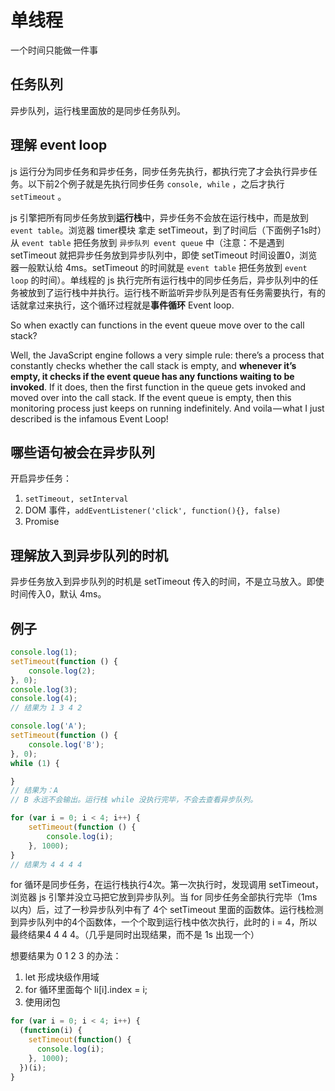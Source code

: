 # 单线程

一个时间只能做一件事

## 任务队列

异步队列，运行栈里面放的是同步任务队列。

## 理解 event loop

js 运行分为同步任务和异步任务，同步任务先执行，都执行完了才会执行异步任务。以下前2个例子就是先执行同步任务 `console, while` ，之后才执行 `setTimeout` 。

js 引擎把所有同步任务放到**运行栈**中，异步任务不会放在运行栈中，而是放到 `event table`。浏览器 timer模块 拿走 setTimeout，到了时间后（下面例子1s时）从 `event table` 把任务放到 `异步队列 event queue` 中（注意：不是遇到 setTimeout 就把异步任务放到异步队列中，即使 setTimeout 时间设置0，浏览器一般默认给 4ms。setTimeout 的时间就是 `event table` 把任务放到 `event loop` 的时间）。单线程的 js 执行完所有运行栈中的同步任务后，异步队列中的任务被放到了运行栈中并执行。运行栈不断监听异步队列是否有任务需要执行，有的话就拿过来执行，这个循环过程就是**事件循环** Event loop.

So when exactly can functions in the event queue move over to the call stack?

Well, the JavaScript engine follows a very simple rule: there’s a process that constantly checks whether the call stack is empty, and **whenever it’s empty, it checks if the event queue has any functions waiting to be invoked**. If it does, then the first function in the queue gets invoked and moved over into the call stack. If the event queue is empty, then this monitoring process just keeps on running indefinitely. And voila — what I just described is the infamous Event Loop!

## 哪些语句被会在异步队列

开启异步任务：

1. `setTimeout, setInterval`
1. DOM 事件，`addEventListener('click', function(){}, false)`
1. Promise

## 理解放入到异步队列的时机

异步任务放入到异步队列的时机是 setTimeout 传入的时间，不是立马放入。即使时间传入0，默认 4ms。

## 例子

```javascript
console.log(1);
setTimeout(function () {
    console.log(2);
}, 0);
console.log(3);
console.log(4);
// 结果为 1 3 4 2

console.log('A');
setTimeout(function () {
    console.log('B');
}, 0);
while (1) {

}
// 结果为：A
// B 永远不会输出。运行栈 while 没执行完毕，不会去查看异步队列。

for (var i = 0; i < 4; i++) {
    setTimeout(function () {
        console.log(i);
    }, 1000);
}
// 结果为 4 4 4 4
```

for 循环是同步任务，在运行栈执行4次。第一次执行时，发现调用 setTimeout，浏览器 js 引擎并没立马把它放到异步队列。当 for 同步任务全部执行完毕（1ms以内）后，过了一秒异步队列中有了 4个 setTimeout 里面的函数体。运行栈检测到异步队列中的4个函数体，一个个取到运行栈中依次执行，此时的 i = 4，所以最终结果4 4 4 4。（几乎是同时出现结果，而不是 1s 出现一个）

想要结果为 0 1 2 3 的办法：

1. let 形成块级作用域
1. for 循环里面每个 li[i].index = i;
1. 使用闭包

```javascript
for (var i = 0; i < 4; i++) {
  (function(i) {
    setTimeout(function() {
      console.log(i);
    }, 1000);
  })(i);
}
```